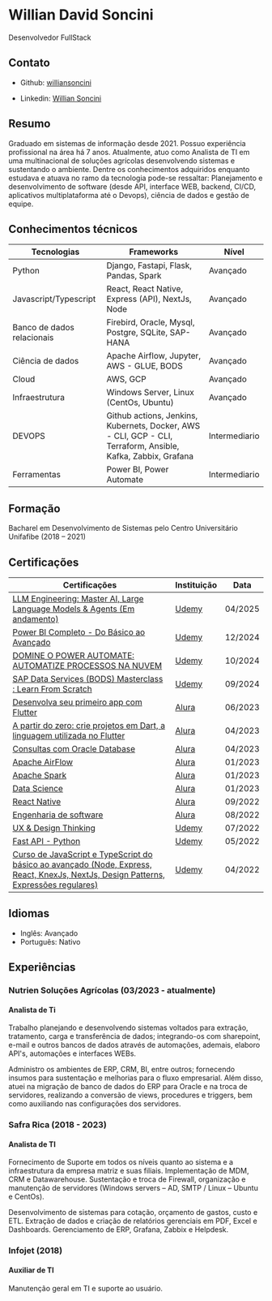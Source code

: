 # Willian David Soncini

Desenvolvedor FullStack

## Contato

- Github: [williansoncini](https://github.com/williansoncini) 

- Linkedin: [Willian Soncini](https://www.linkedin.com/in/willian-soncini-783b18160/) 

## Resumo

Graduado em sistemas de informação desde 2021. Possuo experiência profissional na área há 7 anos. Atualmente, atuo como Analista de TI em uma multinacional de soluções agrícolas desenvolvendo sistemas e sustentando o ambiente. Dentre os conhecimentos adquiridos enquanto estudava e atuava no ramo da tecnologia pode-se ressaltar: Planejamento e desenvolvimento de software (desde API, interface WEB, backend, CI/CD, aplicativos multiplataforma até o Devops), ciência de dados e gestão de equipe. 

## Conhecimentos técnicos

| Tecnologias | Frameworks | Nível |
| -------- | -------- | -------- |
| Python  | Django, Fastapi, Flask, Pandas, Spark  | Avançado  |
| Javascript/Typescript  | React, React Native, Express (API), NextJs, Node | Avançado |
| Banco de dados relacionais  | Firebird, Oracle, Mysql, Postgre, SQLite, SAP-HANA | Avançado |
| Ciência de dados  | Apache Airflow, Jupyter, AWS - GLUE, BODS  | Avançado |
| Cloud  | AWS, GCP  | Avançado |
| Infraestrutura  | Windows Server, Linux (CentOs, Ubuntu)  | Avançado |
| DEVOPS  | Github actions, Jenkins, Kubernets, Docker, AWS - CLI, GCP - CLI, Terraform, Ansible, Kafka, Zabbix, Grafana  | Intermediario |
| Ferramentas | Power BI, Power Automate | Intermediario |

<!-- | GO  | Gin - API  | Básico  |
| NoSQL  | Mongo  | Básico  |
| Java | Servlets | Básico | -->

## Formação

Bacharel em Desenvolvimento de Sistemas pelo Centro Universitário Unifafibe (2018 – 2021)

## Certificações

| Certificações | Instituição | Data |
| -------- | -------- | -------- |
| [LLM Engineering: Master AI, Large Language Models & Agents (Em andamento)]() | [Udemy](https://www.udemy.com/) | 04/2025 |
| [Power BI Completo - Do Básico ao Avançado](https://www.udemy.com/certificate/UC-ddb4575d-7996-4195-8d45-cf2e2fc1f86a/) | [Udemy](https://www.udemy.com/) | 12/2024 |
| [DOMINE O POWER AUTOMATE: AUTOMATIZE PROCESSOS NA NUVEM](https://www.udemy.com/certificate/UC-76ab9ab2-c04b-4194-85c6-bd9d84e71a69/) | [Udemy](https://www.udemy.com/) | 10/2024 |
| [SAP Data Services (BODS) Masterclass : Learn From Scratch](https://www.udemy.com/certificate/UC-26d3440e-e6e1-4a10-b32c-c2df6b8856cd/) | [Udemy](https://www.udemy.com/) | 09/2024 |
| [Desenvolva seu primeiro app com Flutter](https://cursos.alura.com.br/degree/certificate/a75a04bf-ee91-49dd-a7e3-b0221dd39f5b?lang=pt_BR) | [Alura](https://www.alura.com.br/) | 06/2023 |
| [A partir do zero: crie projetos em Dart, a linguagem utilizada no Flutter](https://cursos.alura.com.br/degree/certificate/5e5f036b-e8f3-43d7-981f-c3ce8f327e77?lang=pt_BR) | [Alura](https://www.alura.com.br/) | 04/2023 |
| [Consultas com Oracle Database](https://cursos.alura.com.br/degree/certificate/7484db61-0009-49d3-842b-9688d9e1456e?lang=pt_BR) | [Alura](https://www.alura.com.br/) | 04/2023 |
| [Apache AirFlow](https://cursos.alura.com.br/degree/certificate/19c040ef-f512-4043-af9e-de4a15f7ae85) | [Alura](https://www.alura.com.br/) | 01/2023 |
| [Apache Spark](https://cursos.alura.com.br/degree/certificate/a377c759-ae61-4ff8-8bc7-ef51248673e9) | [Alura](https://www.alura.com.br/) | 01/2023 |
| [Data Science](https://cursos.alura.com.br/degree/certificate/1203c550-2c37-45d9-9946-693bb3861312) | [Alura](https://www.alura.com.br/) | 01/2023 |
| [React Native](https://cursos.alura.com.br/degree/certificate/e7145c95-7bce-4f49-97f2-b5b9861328d0) | [Alura](https://www.alura.com.br/) | 09/2022 |
| [Engenharia de software](https://cursos.alura.com.br/degree/certificate/5ae17ce2-0671-4c6d-a6b8-85d11649fc2b) | [Alura](https://www.alura.com.br/) | 08/2022 |
| [UX & Design Thinking](https://www.udemy.com/certificate/UC-c2b61adf-f942-49ce-8536-12c51a5868ea/) | [Udemy](https://www.udemy.com/) | 07/2022 |
| [Fast API - Python](https://www.udemy.com/certificate/UC-08ef708a-74e6-4091-9d52-f33459f6b0fd/) | [Udemy](https://www.udemy.com/) | 05/2022 |
| [Curso de JavaScript e TypeScript do básico ao avançado (Node, Express, React, KnexJs, NextJs, Design Patterns, Expressões regulares)](https://www.udemy.com/certificate/UC-e5668631-a6e7-437f-9f41-230236dda2c1/) | [Udemy](https://www.udemy.com/) | 04/2022 |


## Idiomas

- Inglês: Avançado
- Português: Nativo

## Experiências 

### Nutrien Soluções Agrícolas (03/2023 - atualmente)

#### Analista de Ti

Trabalho planejando e desenvolvendo sistemas voltados para extração, tratamento, carga e transferência de dados; integrando-os com sharepoint, e-mail e outros bancos de dados através de automações, ademais, elaboro API's, automações e interfaces WEBs. 

Administro os ambientes de ERP, CRM, BI, entre outros; fornecendo insumos para sustentação e melhorias para o fluxo empresarial. Além disso, atuei na migração de banco de dados do ERP para Oracle e na troca de servidores, realizando a conversão de views, procedures e triggers, bem como auxiliando nas configurações dos servidores. 

### Safra Rica (2018 - 2023)

#### Analista de TI

Fornecimento de Suporte em todos os níveis quanto ao sistema e a infraestrutura da empresa matriz e suas filiais. Implementação de MDM, CRM e Datawarehouse. Sustentação e troca de Firewall, organização e manutenção de servidores (Windows servers – AD, SMTP / Linux – Ubuntu e CentOs). 

Desenvolvimento de sistemas para cotação, orçamento de gastos, custo e ETL. Extração de dados e criação de relatórios gerenciais em PDF, Excel e Dashboards. Gerenciamento de ERP, Grafana, Zabbix e Helpdesk.

### Infojet (2018)

#### Auxiliar de TI

Manutenção geral em TI e suporte ao usuário.


